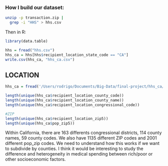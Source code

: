 ### How I build our dataset:

``` bash
unzip -p transaction.zip |
  grep -i "HHS" > hhs.csv
```

Then in R:

``` r
library(data.table)

hhs = fread("hhs.csv")
hhs_ca = hhs[hhs$recipient_location_state_code == "CA"]
write.csv(hhs_ca, "hhs_ca.csv")
```

LOCATION
--------

``` r
hhs_ca = fread('/Users/rodrigo/Documents/Big-Data/final-project/hhs_ca/hhs_ca.csv')

length(unique(hhs_ca$recipient_location_county_code))
length(unique(hhs_ca$recipient_location_county_name))
length(unique(hhs_ca$recipient_location_congressional_code))

#ZIP
length(unique(hhs_ca$recipient_location_zip5))
length(unique(hhs_ca$pop_zip5))
```

Within California, there are 163 differents congressional districts, 114 county names, 59 county codes. We also have 1135 different ZIP codes and 2001 different pop\_zip codes. We need to understand how this works if we want to subdivide by counties. I think it would be interesting to study the difference and heterogeneity in medical spending between rich/poor or other socioeconomic factors.
